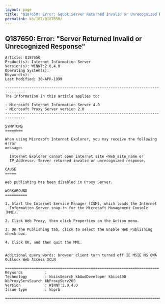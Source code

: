 ```yaml
---
layout: page
title: "Q187650: Error: &quot;Server Returned Invalid or Unrecognized Response&quot;"
permalink: kb/187/Q187650/
---
```


## Q187650: Error: &quot;Server Returned Invalid or Unrecognized Response&quot;

	Article: Q187650
	Product(s): Internet Information Server
	Version(s): WINNT:2.0,4.0
	Operating System(s): 
	Keyword(s): 
	Last Modified: 30-APR-1999
	
	-------------------------------------------------------------------------------
	The information in this article applies to:
	
	- Microsoft Internet Information Server 4.0 
	- Microsoft Proxy Server version 2.0 
	-------------------------------------------------------------------------------
	
	SYMPTOMS
	========
	
	When using Microsoft Internet Explorer, you may receive the following error
	message:
	
	  Internet Explorer cannot open internet site <Web_site_name or
	  IP_Address>. Server returned invalid or unrecognized response.
	
	CAUSE
	=====
	
	Web publishing has been disabled in Proxy Server.
	
	WORKAROUND
	==========
	
	1. Start the Internet Service Manager (ISM), which loads the Internet
	  Information Server snap-in for the Microsoft Management Console (MMC).
	
	2. Click Web Proxy, then click Properties on the Action menu.
	
	3. On the Publishing tab, click to select the Enable Web Publishing check box.
	
	4. Click OK, and then quit the MMC.
	
	
	Additional query words: browser client turn turned off IE MSIE MS OWA 
	Outlook Web Access XCLN
	
	======================================================================
	Keywords          :  
	Technology        : kbiisSearch kbAudDeveloper kbiis400 kbProxyServSearch kbProxyServ200
	Version           : WINNT:2.0,4.0
	Issue type        : kbprb
	
	=============================================================================
	
